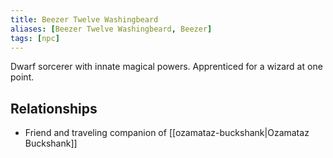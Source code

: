 ```yaml
---
title: Beezer Twelve Washingbeard
aliases: [Beezer Twelve Washingbeard, Beezer]
tags: [npc]
---
```

Dwarf sorcerer with innate magical powers. Apprenticed for a wizard at one point.

## Relationships
- Friend and traveling companion of [[ozamataz-buckshank|Ozamataz Buckshank]]